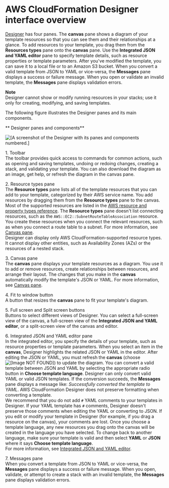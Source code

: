 # AWS CloudFormation Designer interface overview<a name="working-with-templates-cfn-designer-overview"></a>

[Designer](https://console.aws.amazon.com/cloudformation/designer) has four panes\. The **canvas** pane shows a diagram of your template resources so that you can see them and their relationships at a glance\. To add resources to your template, you drag them from the **Resources types** pane onto the **canvas** pane\. Use the **Integrated JSON and YAML editor** pane to specify template details, such as resource properties or template parameters\. After you've modified the template, you can save it to a local file or to an Amazon S3 bucket\. When you convert a valid template from JSON to YAML or vice\-versa, the **Messages** pane displays a success or failure message\. When you open or validate an invalid template, the **Messages** pane displays validation errors\.

**Note**  
Designer cannot show or modify running resources in your stacks; use it only for creating, modifying, and saving templates\.

The following figure illustrates the Designer panes and its main components\.

** Designer panes and components**

![\[A screenshot of the Designer with its panes and components numbered.\]](http://docs.aws.amazon.com/AWSCloudFormation/latest/UserGuide/images/designer-overview.png)

1\. Toolbar  
The toolbar provides quick access to commands for common actions, such as opening and saving templates, undoing or redoing changes, creating a stack, and validating your template\. You can also download the diagram as an image, get help, or refresh the diagram in the canvas pane\.

2\. Resource types pane  
The **Resource types** pane lists all of the template resources that you can add to your template, categorized by their AWS service name\. You add resources by dragging them from the **Resource types** pane to the canvas\. Most of the supported resources are listed in the [AWS resource and property types reference](aws-template-resource-type-ref.md)\. The **Resource types** pane doesn't list connecting resources, such as the `AWS::EC2::SubnetRouteTableAssociation` resource\. You create these resources when you connect the relevant resources, such as when you connect a route table to a subnet\. For more information, see [Canvas pane](working-with-templates-cfn-designer-canvas-details.md)\.  
Designer can display only AWS CloudFormation\-supported resource types\. It cannot display other entities, such as Availability Zones \(AZs\) or the resources of a nested stack\.

3\. Canvas pane  
The **canvas** pane displays your template resources as a diagram\. You use it to add or remove resources, create relationships between resources, and arrange their layout\. The changes that you make in the **canvas** automatically modify the template's JSON or YAML\. For more information, see [Canvas pane](working-with-templates-cfn-designer-canvas-details.md)\.

4\. Fit to window button  
A button that resizes the **canvas** pane to fit your template's diagram\.

5\. Full screen and Split screen buttons  
Buttons to select different views of Designer\. You can select a full\-screen view of the canvas, a full\-screen view of the **Integrated JSON and YAML editor**, or a split\-screen view of the canvas and editor\.

6\. Integrated JSON and YAML editor pane  
In the integrated editor, you specify the details of your template, such as resource properties or template parameters\. When you select an item in the **canvas**, Designer highlights the related JSON or YAML in the editor\. After editing the JSON or YAML, you must refresh the **canvas** \(choose ![\[Image NOT FOUND\]](http://docs.aws.amazon.com/AWSCloudFormation/latest/UserGuide/images/designer-refresh.png)\) to update the diagram\. You can convert a valid template between JSON and YAML by selecting the appropriate radio button in **Choose template language**\. Designer can only convert valid YAML or valid JSON templates\. If the conversion succeeds, the **Messages** pane displays a message like: *Successfully converted the template to YAML*\. AWS CloudFormation Designer does not preserve formatting when converting a template\.  
We recommend that you do not add `#` YAML comments to your templates in Designer\. If your YAML template has `#` comments, Designer doesn't preserve those comments when editing the YAML or converting to JSON\. If you edit or modify your template in Designer \(for example, if you drag a resource on the canvas\), your comments are lost\.
Once you choose a template language, any new resources you drag onto the canvas will be created in the language you have selected\. To change back to another language, make sure your template is valid and then select **YAML** or **JSON** where it says **Choose template language**\.  
For more information, see [Integrated JSON and YAML editor](working-with-templates-cfn-designer-json-editor.md)\.

7\. Messages pane  
When you convert a template from JSON to YAML or vice\-versa, the **Messages** pane displays a success or failure message\. When you open, validate, or attempt to create a stack with an invalid template, the **Messages** pane displays validation errors\.